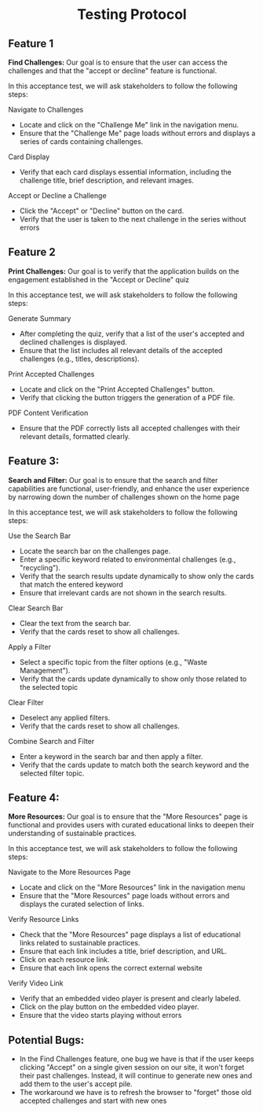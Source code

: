 <h1 align="center"> Testing Protocol</h1>

## Feature 1
**Find Challenges:** Our goal is to ensure that the user can access the challenges and that the "accept or decline" feature is functional.

In this acceptance test, we will ask stakeholders to follow the following steps:  

Navigate to Challenges
- Locate and click on the "Challenge Me" link in the navigation menu.
- Ensure that the "Challenge Me" page loads without errors and displays a series of cards containing challenges.

Card Display
- Verify that each card displays essential information, including the challenge title, brief description, and relevant images.

Accept or Decline a Challenge
- Click the "Accept" or "Decline" button on the card.
- Verify that the user is taken to the next challenge in the series without errors




## Feature 2
**Print Challenges:** Our goal is to verify that the application builds on the engagement established in the "Accept or Decline" quiz

In this acceptance test, we will ask stakeholders to follow the following steps: 

Generate Summary 
- After completing the quiz, verify that a list of the user's accepted and declined challenges is displayed.
- Ensure that the list includes all relevant details of the accepted challenges (e.g., titles, descriptions).

Print Accepted Challenges
- Locate and click on the "Print Accepted Challenges" button.
- Verify that clicking the button triggers the generation of a PDF file.

PDF Content Verification
- Ensure that the PDF correctly lists all accepted challenges with their relevant details, formatted clearly.



## Feature 3: 
**Search and Filter:** Our goal is to ensure that the search and filter capabilities are functional, user-friendly, and enhance the user experience by narrowing down the number of challenges shown on the home page

In this acceptance test, we will ask stakeholders to follow the following steps:

Use the Search Bar
- Locate the search bar on the challenges page.
- Enter a specific keyword related to environmental challenges (e.g., "recycling").
- Verify that the search results update dynamically to show only the cards that match the entered keyword
- Ensure that irrelevant cards are not shown in the search results.

Clear Search Bar
- Clear the text from the search bar.
- Verify that the cards reset to show all challenges.

Apply a Filter
- Select a specific topic from the filter options (e.g., "Waste Management").
- Verify that the cards update dynamically to show only those related to the selected topic

Clear Filter
- Deselect any applied filters.
- Verify that the cards reset to show all challenges.

Combine Search and Filter
- Enter a keyword in the search bar and then apply a filter.
- Verify that the cards update to match both the search keyword and the selected filter topic.



## Feature 4:
**More Resources:** Our goal is to ensure that the "More Resources" page is functional and provides users with curated educational links to deepen their understanding of sustainable practices.

In this acceptance test, we will ask stakeholders to follow the following steps:

Navigate to the More Resources Page
- Locate and click on the "More Resources" link in the navigation menu
- Ensure that the "More Resources" page loads without errors and displays the curated selection of links.

Verify Resource Links
- Check that the "More Resources" page displays a list of educational links related to sustainable practices.
- Ensure that each link includes a title, brief description, and URL.
- Click on each resource link.
- Ensure that each link opens the correct external website

Verify Video Link
- Verify that an embedded video player is present and clearly labeled.
- Click on the play button on the embedded video player.
- Ensure that the video starts playing without errors

## Potential Bugs:
- In the Find Challenges feature, one bug we have is that if the user keeps clicking "Accept" on a single given session on our site, it won't forget their past challenges. Instead, it will continue to generate new ones and add them to the user's accept pile.
- The workaround we have is to refresh the browser to "forget" those old accepted challenges and start with new ones
